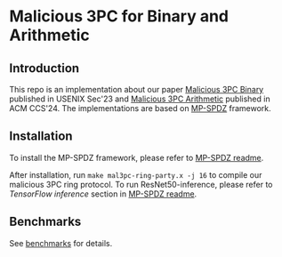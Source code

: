 # Malicious 3PC for Binary and Arithmetic

## Introduction

This repo is an implementation about our paper [Malicious 3PC Binary](https://eprint.iacr.org/2023/909) published in USENIX Sec'23 and [Malicious 3PC Arithmetic](https://eprint.iacr.org/2024/700) published in ACM CCS'24. The implementations are based on [MP-SPDZ](https://github.com/data61/MP-SPDZ) framework.

## Installation

To install the MP-SPDZ framework, please refer to [MP-SPDZ readme](./README-mpspdz.md).

After installation, run `make mal3pc-ring-party.x -j 16` to compile our malicious 3PC ring protocol. To run ResNet50-inference, please refer to *TensorFlow inference* section in [MP-SPDZ readme](./README-mpspdz.md).

## Benchmarks

See [benchmarks](https://github.com/DuanYuFi/Benchmarks/tree/main/Mal3PC) for details.